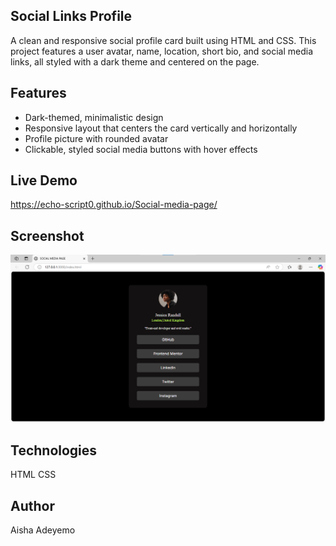 ## Social Links Profile

A clean and responsive social profile card built using HTML and CSS.
This project features a user avatar, name, location, short bio, and social media links, all styled with a dark theme and centered on the page.

## Features
- Dark-themed, minimalistic design
- Responsive layout that centers the card vertically and horizontally
- Profile picture with rounded avatar
- Clickable, styled social media buttons with hover effects

## Live Demo
https://echo-script0.github.io/Social-media-page/

## Screenshot
![Preview](image.png) 


## Technologies
HTML
CSS

## Author
Aisha Adeyemo 
